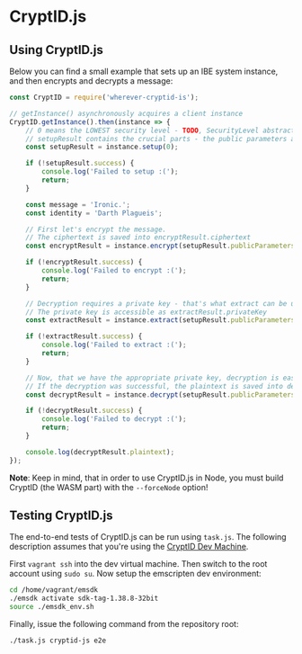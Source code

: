 # CryptID.js

## Using CryptID.js

Below you can find a small example that sets up an IBE system instance, and then encrypts and decrypts a message:

~~~~JavaScript
const CryptID = require('wherever-cryptid-is');

// getInstance() asynchronously acquires a client instance
CryptID.getInstance().then(instance => {
    // 0 means the LOWEST security level - TODO, SecurityLevel abstraction
    // setupResult contains the crucial parts - the public parameters and the master secret
    const setupResult = instance.setup(0);

    if (!setupResult.success) {
        console.log('Failed to setup :(');
        return;
    }

    const message = 'Ironic.';
    const identity = 'Darth Plagueis';

    // First let's encrypt the message.
    // The ciphertext is saved into encryptResult.ciphertext
    const encryptResult = instance.encrypt(setupResult.publicParameters, identity, message);

    if (!encryptResult.success) {
        console.log('Failed to encrypt :(');
        return;
    }

    // Decryption requires a private key - that's what extract can be used for!
    // The private key is accessible as extractResult.privateKey
    const extractResult = instance.extract(setupResult.publicParameters, setupResult.masterSecret, identity);

    if (!extractResult.success) {
        console.log('Failed to extract :(');
        return;
    }

    // Now, that we have the appropriate private key, decryption is easy-peasy.
    // If the decryption was successful, the plaintext is saved into decryptResult.plaintext.
    const decryptResult = instance.decrypt(setupResult.publicParameters, extractResult.privateKey, encryptResult.ciphertext);

    if (!decryptResult.success) {
        console.log('Failed to decrypt :(');
        return;
    }

    console.log(decryptResult.plaintext);
});
~~~~

**Note**: Keep in mind, that in order to use CryptID.js in Node, you must build CryptID (the WASM part) with the `--forceNode` option!

## Testing CryptID.js

The end-to-end tests of CryptID.js can be run using `task.js`. The following description assumes that you're using the [CryptID Dev Machine](dev-machine).

First `vagrant ssh` into the dev virtual machine. Then switch to the root account using `sudo su`. Now setup the emscripten dev environment:

~~~~bash
cd /home/vagrant/emsdk
./emsdk activate sdk-tag-1.38.8-32bit
source ./emsdk_env.sh
~~~~

Finally, issue the following command from the repository root:

~~~~bash
./task.js cryptid-js e2e
~~~~
